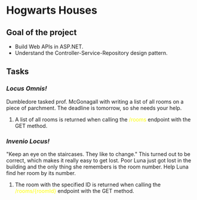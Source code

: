 # Hogwarts Houses

## Goal of the project

* Build Web APIs in ASP.NET.
* Understand the Controller-Service-Repository design pattern.

## Tasks

### *Locus Omnis!*

Dumbledore tasked prof. McGonagall with writing a list of all rooms on a piece of parchment. The deadline is tomorrow, so she needs your help.

1. A list of all rooms is returned when calling the <span style="color: yellow">/rooms</span> endpoint with the GET method.

### *Invenio Locus!*

"Keep an eye on the staircases. They like to change." This turned out to be correct, which makes it really easy to get lost. Poor Luna just got lost in the building and the only thing she remembers is the room number. Help Luna find her room by its number.

1. The room with the specified ID is returned when calling the <span style="color: yellow">/rooms/{roomId}</span> endpoint with the GET method.
